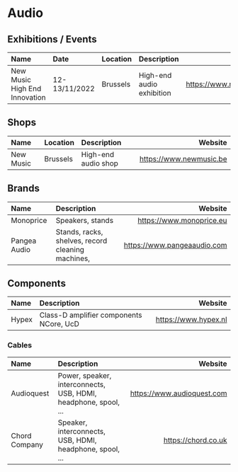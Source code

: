 # Audio

## Exhibitions / Events

| Name                          | Date          | Location | Description               | Website                 |
| :---------------------------- | :------------ | :------- | :------------------------ | ----------------------: |
| New Music High End Innovation | 12-13/11/2022 | Brussels | High-end audio exhibition | https://www.newmusic.be |

## Shops

| Name      | Location | Description         | Website                 |
| :-------- | :------- | :------------------ | ----------------------: |
| New Music | Brussels | High-end audio shop | https://www.newmusic.be |

## Brands

| Name         | Description      | Website                  |
| :----------- | :--------------- | -----------------------: |
| Monoprice    | Speakers, stands | https://www.monoprice.eu |
| Pangea Audio | Stands, racks, shelves, record cleaning machines, | https://www.pangeaaudio.com |

## Components

| Name  | Description                             | Website              |
| :---- | :-------------------------------------- | -------------------: |
| Hypex | Class-D amplifier components NCore, UcD | https://www.hypex.nl |

### Cables

| Name          | Description                                                     | Website                    |
| :------------ | :-------------------------------------------------------------- | -------------------------: |
| Audioquest    | Power, speaker, interconnects, USB, HDMI, headphone, spool, ... | https://www.audioquest.com |
| Chord Company | Speaker, interconnects, USB, HDMI, headphone, spool, ...        | https://chord.co.uk        |